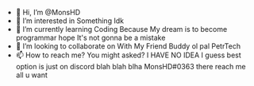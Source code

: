 - 👋 Hi, I’m @MonsHD
- 👀 I’m interested in Something Idk 
- 🌱 I’m currently learning Coding Because My dream is to become programmar hope It's not gonna be a mistake
- 💞️ I’m looking to collaborate on With My Friend Buddy ol pal PetrTech
- 📫 How to reach me? You might asked? I HAVE NO IDEA I guess best option is just on discord blah blah blha MonsHD#0363 there reach me all u want

<!---
MonsHD/MonsHD is a ✨ special ✨ repository because its `README.md` (this file) appears on your GitHub profile.
You can click the Preview link to take a look at your changes.
--->
